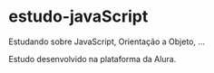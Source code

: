 # estudo-javaScript
Estudando sobre JavaScript, Orientação a Objeto, ...

Estudo desenvolvido na plataforma da Alura.

